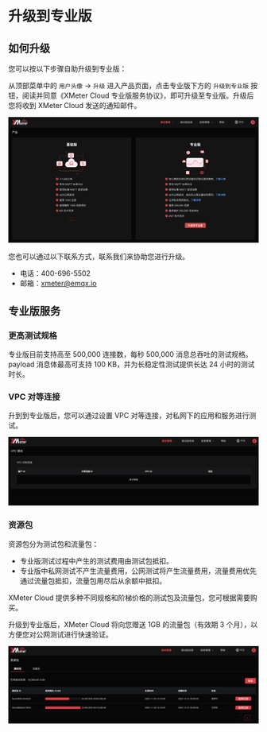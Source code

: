 # 升级到专业版

## 如何升级

您可以按以下步骤自助升级到专业版：

从顶部菜单中的 `用户头像` -> `升级` 进入产品页面，点击专业版下方的 `升级到专业版` 按钮，阅读并同意《XMeter Cloud 专业版服务协议》，即可升级至专业版。升级后您将收到 XMeter Cloud 发送的通知邮件。

![upgrade](../_assets/upgrade.png)

您也可以通过以下联系方式，联系我们来协助您进行升级。

* 电话：400-696-5502
* 邮箱：xmeter@emqx.io


## 专业版服务

### 更高测试规格

专业版目前支持高至 500,000 连接数，每秒 500,000 消息总吞吐的测试规格。payload 消息体最高可支持 100 KB，并为长稳定性测试提供长达 24 小时的测试时长。

### VPC 对等连接

升到到专业版后，您可以通过设置 VPC 对等连接，对私网下的应用和服务进行测试。

![vpc](../_assets/upgrade_vpc.png)

### 资源包

资源包分为测试包和流量包：

- 专业版测试过程中产生的测试费用由测试包抵扣。
- 专业版中私网测试不产生流量费用，公网测试将产生流量费用，流量费用优先通过流量包抵扣，流量包用尽后从余额中抵扣。

XMeter Cloud 提供多种不同规格和阶梯价格的测试包及流量包，您可根据需要购买。

升级到专业版后，XMeter Cloud 将向您赠送 1GB 的流量包（有效期 3 个月），以方便您对公网测试进行快速验证。

![resource-pack](../_assets/upgrade_resource_pack.png)
